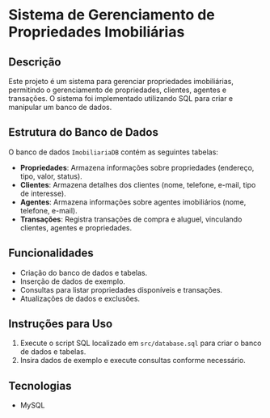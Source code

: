 # Sistema de Gerenciamento de Propriedades Imobiliárias

## Descrição
Este projeto é um sistema para gerenciar propriedades imobiliárias, permitindo o gerenciamento de propriedades, clientes, agentes e transações. O sistema foi implementado utilizando SQL para criar e manipular um banco de dados.

## Estrutura do Banco de Dados
O banco de dados `ImobiliariaDB` contém as seguintes tabelas:
- **Propriedades**: Armazena informações sobre propriedades (endereço, tipo, valor, status).
- **Clientes**: Armazena detalhes dos clientes (nome, telefone, e-mail, tipo de interesse).
- **Agentes**: Armazena informações sobre agentes imobiliários (nome, telefone, e-mail).
- **Transações**: Registra transações de compra e aluguel, vinculando clientes, agentes e propriedades.

## Funcionalidades
- Criação do banco de dados e tabelas.
- Inserção de dados de exemplo.
- Consultas para listar propriedades disponíveis e transações.
- Atualizações de dados e exclusões.

## Instruções para Uso
1. Execute o script SQL localizado em `src/database.sql` para criar o banco de dados e tabelas.
2. Insira dados de exemplo e execute consultas conforme necessário.

## Tecnologias
- MySQL
